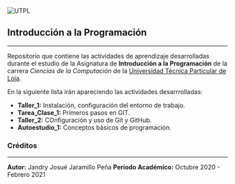 ![UTPL](https://alumni.utpl.edu.ec/sites/default/files/logo.png)
## Introducción a la Programación
***
Repositorio que contiene las actividades de aprendizaje desarrolladas durante el estudio de la Asignatura de **Introducción a la Programación** de la carrera *Ciencias de la Computación* de la [Universidad Técnica Particular de Loja](https://www.utpl.edu.ec/).

En la siguiente lista irán apareciendo las actividades desarrrolladas:
 * **Taller_1:** Instalación, configuración del entorno de trabajo.
 * **Tarea_Clase_1:** Primeros pasos en GIT.
 * **Taller_2:** COnfiguración y uso de Git y GitHub.
 * **Autoestudio_1:** Conceptos básicos de programación.

### **Créditos**
***
**Autor:** Jandry Josué Jaramillo Peña
**Periodo Académico:** Octubre 2020 - Febrero 2021